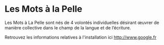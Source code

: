 Les Mots à la Pelle
====

 Les Mots à La Pelle sont nés de 4 volontés individuelles désirant œuvrer de manière collective dans le champ de la langue et de l’écriture. 

 Retrouvez les informations relatives à l'installation ici http://www.google.fr
